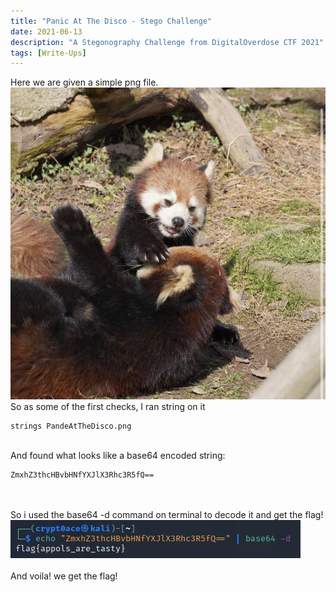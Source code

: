 ```yaml
---
title: "Panic At The Disco - Stego Challenge"
date: 2021-06-13
description: "A Stegonography Challenge from DigitalOverdose CTF 2021"
tags: [Write-Ups]
---
```


Here we are given a simple png file.
\
![PanicAtTheDisco.png](/assets/img/panic-at-the-disco/PandeAtTheDisco.png)
\
So as some of the first checks, I ran string on it
```
strings PandeAtTheDisco.png
```
\
And found what looks like a base64 encoded string:
```
ZmxhZ3thcHBvbHNfYXJlX3Rhc3R5fQ==
```
\
\
So i used the base64 -d command on terminal to decode it and get the flag!
\
![Flag.png](/assets/img/panic-at-the-disco/flag.png)
\
\
And voila! we get the flag!